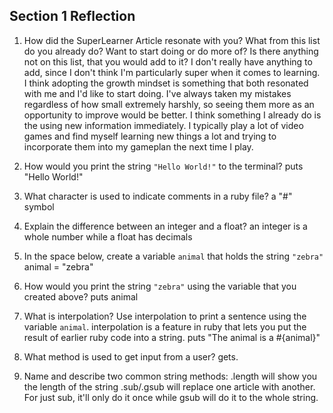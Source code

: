 ## Section 1 Reflection

1. How did the SuperLearner Article resonate with you? What from this list do you already do? Want to start doing or do more of? Is there anything not on this list, that you would add to it?
I don't really have anything to add, since I don't think I'm particularly super when it comes to learning.
I think adopting the growth mindset is something that both resonated with me and I'd like to start doing.
I've always taken my mistakes regardless of how small extremely harshly, so seeing them more as an opportunity to improve would be better.
I think something I already do is the using new information immediately. I typically play a lot of video games and find myself learning new things a lot and trying to incorporate them into my gameplan the next time I play.

1. How would you print the string `"Hello World!"` to the terminal?
puts "Hello World!"

1. What character is used to indicate comments in a ruby file?
a "#" symbol

1. Explain the difference between an integer and a float?
an integer is a whole number while a float has decimals

1. In the space below, create a variable `animal` that holds the string `"zebra"`
animal = "zebra"

1. How would you print the string `"zebra"` using the variable that you created above?
puts animal

1. What is interpolation? Use interpolation to print a sentence using the variable `animal`.
interpolation is a feature in ruby that lets you put the result of earlier ruby code into a string.
puts "The animal is a #{animal}"

1. What method is used to get input from a user?
gets.

1. Name and describe two common string methods:
.length will show you the length of the string
.sub/.gsub will replace one article with another. For just sub, it'll only do it once while gsub will do it to the whole string.

